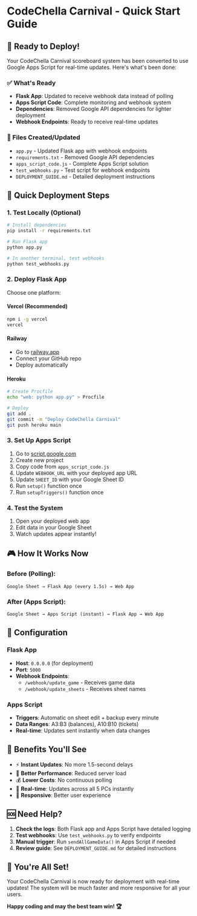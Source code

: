 # CodeChella Carnival - Quick Start Guide

## 🚀 Ready to Deploy!

Your CodeChella Carnival scoreboard system has been converted to use Google Apps Script for real-time updates. Here's what's been done:

### ✅ What's Ready
- **Flask App**: Updated to receive webhook data instead of polling
- **Apps Script Code**: Complete monitoring and webhook system
- **Dependencies**: Removed Google API dependencies for lighter deployment
- **Webhook Endpoints**: Ready to receive real-time updates

### 📁 Files Created/Updated
- `app.py` - Updated Flask app with webhook endpoints
- `requirements.txt` - Removed Google API dependencies
- `apps_script_code.js` - Complete Apps Script solution
- `test_webhooks.py` - Test script for webhook endpoints
- `DEPLOYMENT_GUIDE.md` - Detailed deployment instructions

## 🎯 Quick Deployment Steps

### 1. Test Locally (Optional)
```bash
# Install dependencies
pip install -r requirements.txt

# Run Flask app
python app.py

# In another terminal, test webhooks
python test_webhooks.py
```

### 2. Deploy Flask App
Choose one platform:

#### Vercel (Recommended)
```bash
npm i -g vercel
vercel
```

#### Railway
- Go to [railway.app](https://railway.app)
- Connect your GitHub repo
- Deploy automatically

#### Heroku
```bash
# Create Procfile
echo "web: python app.py" > Procfile

# Deploy
git add .
git commit -m "Deploy CodeChella Carnival"
git push heroku main
```

### 3. Set Up Apps Script
1. Go to [script.google.com](https://script.google.com)
2. Create new project
3. Copy code from `apps_script_code.js`
4. Update `WEBHOOK_URL` with your deployed app URL
5. Update `SHEET_ID` with your Google Sheet ID
6. Run `setup()` function once
7. Run `setupTriggers()` function once

### 4. Test the System
1. Open your deployed web app
2. Edit data in your Google Sheet
3. Watch updates appear instantly!

## 🎮 How It Works Now

### Before (Polling):
```
Google Sheet → Flask App (every 1.5s) → Web App
```

### After (Apps Script):
```
Google Sheet → Apps Script (instant) → Flask App → Web App
```

## 🔧 Configuration

### Flask App
- **Host**: `0.0.0.0` (for deployment)
- **Port**: `5000`
- **Webhook Endpoints**: 
  - `/webhook/update_game` - Receives game data
  - `/webhook/update_sheets` - Receives sheet names

### Apps Script
- **Triggers**: Automatic on sheet edit + backup every minute
- **Data Ranges**: A3:B3 (balances), A10:B10 (tickets)
- **Real-time**: Updates sent instantly when data changes

## 🎉 Benefits You'll See

- ⚡ **Instant Updates**: No more 1.5-second delays
- 🚀 **Better Performance**: Reduced server load
- 💰 **Lower Costs**: No continuous polling
- 🔄 **Real-time**: Updates across all 5 PCs instantly
- 📱 **Responsive**: Better user experience

## 🆘 Need Help?

1. **Check the logs**: Both Flask app and Apps Script have detailed logging
2. **Test webhooks**: Use `test_webhooks.py` to verify endpoints
3. **Manual trigger**: Run `sendAllGameData()` in Apps Script if needed
4. **Review guide**: See `DEPLOYMENT_GUIDE.md` for detailed instructions

## 🎊 You're All Set!

Your CodeChella Carnival is now ready for deployment with real-time updates! The system will be much faster and more responsive for all your users.

**Happy coding and may the best team win! 🏆**
